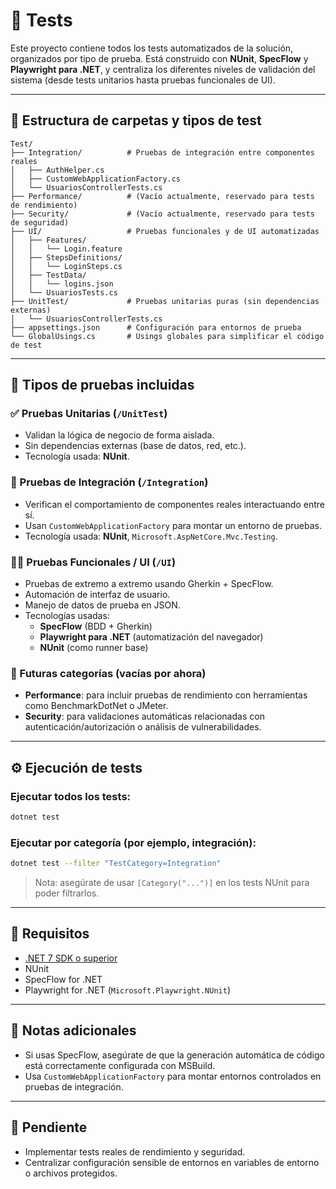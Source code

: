 # 🧪 Tests

Este proyecto contiene todos los tests automatizados de la solución, organizados por tipo de prueba. Está construido con **NUnit**, **SpecFlow** y **Playwright para .NET**, y centraliza los diferentes niveles de validación del sistema (desde tests unitarios hasta pruebas funcionales de UI).

---

## 📁 Estructura de carpetas y tipos de test

```
Test/
├── Integration/          # Pruebas de integración entre componentes reales
│   ├── AuthHelper.cs
│   ├── CustomWebApplicationFactory.cs
│   └── UsuariosControllerTests.cs
├── Performance/          # (Vacío actualmente, reservado para tests de rendimiento)
├── Security/             # (Vacío actualmente, reservado para tests de seguridad)
├── UI/                   # Pruebas funcionales y de UI automatizadas
│   ├── Features/
│   │   └── Login.feature
│   ├── StepsDefinitions/
│   │   └── LoginSteps.cs
│   ├── TestData/
│   │   └── logins.json
│   └── UsuariosTests.cs
├── UnitTest/             # Pruebas unitarias puras (sin dependencias externas)
│   └── UsuariosControllerTests.cs
├── appsettings.json      # Configuración para entornos de prueba
└── GlobalUsings.cs       # Usings globales para simplificar el código de test
```

---

## 🧪 Tipos de pruebas incluidas

### ✅ Pruebas Unitarias (`/UnitTest`)
- Validan la lógica de negocio de forma aislada.
- Sin dependencias externas (base de datos, red, etc.).
- Tecnología usada: **NUnit**.

### 🔗 Pruebas de Integración (`/Integration`)
- Verifican el comportamiento de componentes reales interactuando entre sí.
- Usan `CustomWebApplicationFactory` para montar un entorno de pruebas.
- Tecnología usada: **NUnit**, `Microsoft.AspNetCore.Mvc.Testing`.

### 🧑‍💻 Pruebas Funcionales / UI (`/UI`)
- Pruebas de extremo a extremo usando Gherkin + SpecFlow.
- Automación de interfaz de usuario.
- Manejo de datos de prueba en JSON.
- Tecnologías usadas:
  - **SpecFlow** (BDD + Gherkin)
  - **Playwright para .NET** (automatización del navegador)
  - **NUnit** (como runner base)

### 🚀 Futuras categorías (vacías por ahora)
- **Performance**: para incluir pruebas de rendimiento con herramientas como BenchmarkDotNet o JMeter.
- **Security**: para validaciones automáticas relacionadas con autenticación/autorización o análisis de vulnerabilidades.

---

## ⚙️ Ejecución de tests

### Ejecutar todos los tests:
```bash
dotnet test
```

### Ejecutar por categoría (por ejemplo, integración):
```bash
dotnet test --filter "TestCategory=Integration"
```

> Nota: asegúrate de usar `[Category("...")]` en los tests NUnit para poder filtrarlos.

---

## 📝 Requisitos

- [.NET 7 SDK o superior](https://dotnet.microsoft.com/)
- NUnit
- SpecFlow for .NET
- Playwright for .NET (`Microsoft.Playwright.NUnit`)

---

## 🔧 Notas adicionales

- Si usas SpecFlow, asegúrate de que la generación automática de código está correctamente configurada con MSBuild.
- Usa `CustomWebApplicationFactory` para montar entornos controlados en pruebas de integración.

---

## 📌 Pendiente

- Implementar tests reales de rendimiento y seguridad.
- Centralizar configuración sensible de entornos en variables de entorno o archivos protegidos.
